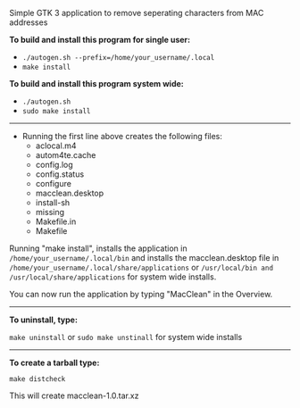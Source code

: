 Simple GTK 3 application to remove seperating characters from MAC addresses


**To build and install this program for single user:**

* `./autogen.sh --prefix=/home/your_username/.local`
* `make install`

**To build and install this program system wide:**

* `./autogen.sh`
* `sudo make install`

-------------
* Running the first line above creates the following files:
	* aclocal.m4
	* autom4te.cache
	* config.log
	* config.status
	* configure
	* macclean.desktop
	* install-sh
	* missing
	* Makefile.in
	* Makefile

Running "make install", installs the application in `/home/your_username/.local/bin`
and installs the macclean.desktop file in `/home/your_username/.local/share/applications`
or `/usr/local/bin and /usr/local/share/applications` for system wide installs.

You can now run the application by typing "MacClean" in the Overview.

----------------
**To uninstall, type:**

`make uninstall`
or
`sudo make unstinall` for system wide installs

----------------
**To create a tarball type:**

`make distcheck`

This will create macclean-1.0.tar.xz
